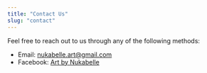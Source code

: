 ```yaml
---
title: "Contact Us"
slug: "contact"
---
```


Feel free to reach out to us through any of the following methods:

- Email: [nukabelle.art@gmail.com](mailto:nukabelle.art@gmail.com)
- Facebook: [Art by Nukabelle](https://www.facebook.com/ArtbyNukabelle/)
